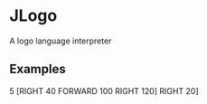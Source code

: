 # JLogo

A logo language interpreter


## Examples

 5 [RIGHT 40 FORWARD 100 RIGHT 120] RIGHT 20]
```
